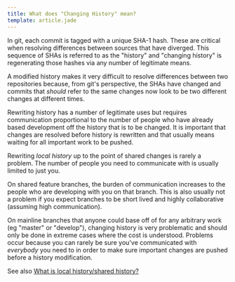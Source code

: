 ```yaml
---
title: What does "Changing History" mean?
template: article.jade
---
```


In git, each commit is tagged with a unique SHA-1 hash. These are critical when resolving differences between sources that
have diverged. This sequence of SHAs is referred to as the "history" and "changing history" is regenerating
those hashes via any number of legitimate means.

A modified history makes it very difficult to resolve differences between two repositories because, from git's perspective,
the SHAs have changed and commits that *should* refer to the same changes now look to be two different changes at different times.

Rewriting history has a number of legitimate uses but requires communication proportional to the number of people who
have already based development off the history that is to be changed. It is important that changes are resolved before
history is rewritten and that usually means waiting for all important work to be pushed.

Rewriting *local history* up to the point of shared changes is rarely a problem. The number of people you need to communicate with
 is usually limited to just you.

On shared feature branches, the burden of communication increases to the people who are developing with you on that branch. This
 is also usually not a problem if you expect branches to be short lived and highly collaborative (assuming high communication).

On mainline branches that anyone could base off of for any arbitrary work (eg "master" or "develop"),
changing history is very problematic and should only be done in extreme cases where the cost is understood.
Problems occur because you can rarely be sure you've communicated with *everybody* you need to in order to
make sure important changes are pushed before a history modification.

See also [What is local history/shared history?](/articles/what-is-local-shared-history.html)